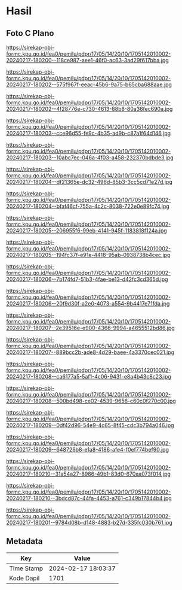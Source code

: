 # Hasil

## Foto C Plano

https://sirekap-obj-formc.kpu.go.id/fea0/pemilu/pdpr/17/05/14/20/10/1705142010002-20240217-180200--118ce987-aee1-46f0-ac63-3ad29f617bba.jpg

https://sirekap-obj-formc.kpu.go.id/fea0/pemilu/pdpr/17/05/14/20/10/1705142010002-20240217-180202--575f967f-eeac-45b6-9a75-b65cba688aae.jpg

https://sirekap-obj-formc.kpu.go.id/fea0/pemilu/pdpr/17/05/14/20/10/1705142010002-20240217-180202--4f28776e-c730-4613-88b8-80a36fec690a.jpg

https://sirekap-obj-formc.kpu.go.id/fea0/pemilu/pdpr/17/05/14/20/10/1705142010002-20240217-180203--cce96d55-fe9c-4b35-ad9b-c87a1f64d146.jpg

https://sirekap-obj-formc.kpu.go.id/fea0/pemilu/pdpr/17/05/14/20/10/1705142010002-20240217-180203--10abc7ec-046a-4f03-a458-232370bdbde3.jpg

https://sirekap-obj-formc.kpu.go.id/fea0/pemilu/pdpr/17/05/14/20/10/1705142010002-20240217-180204--df21365e-dc32-496d-85b3-3cc5cd71e27d.jpg

https://sirekap-obj-formc.kpu.go.id/fea0/pemilu/pdpr/17/05/14/20/10/1705142010002-20240217-180204--bfaf46cf-755a-4c2c-8038-722e0e89fc74.jpg

https://sirekap-obj-formc.kpu.go.id/fea0/pemilu/pdpr/17/05/14/20/10/1705142010002-20240217-180205--206955f6-99eb-4141-945f-1183818f124a.jpg

https://sirekap-obj-formc.kpu.go.id/fea0/pemilu/pdpr/17/05/14/20/10/1705142010002-20240217-180205--194fc37f-e91e-4418-95ab-0938738b4cec.jpg

https://sirekap-obj-formc.kpu.go.id/fea0/pemilu/pdpr/17/05/14/20/10/1705142010002-20240217-180206--7b174fd7-51b3-4fae-be13-d42fc3cd365d.jpg

https://sirekap-obj-formc.kpu.go.id/fea0/pemilu/pdpr/17/05/14/20/10/1705142010002-20240217-180206--20f9d30f-a2e0-4073-a554-9b4417e71fda.jpg

https://sirekap-obj-formc.kpu.go.id/fea0/pemilu/pdpr/17/05/14/20/10/1705142010002-20240217-180207--2e39516e-e900-4366-9994-a4655512bd86.jpg

https://sirekap-obj-formc.kpu.go.id/fea0/pemilu/pdpr/17/05/14/20/10/1705142010002-20240217-180207--889bcc2b-ade8-4d29-baee-4a3370cec021.jpg

https://sirekap-obj-formc.kpu.go.id/fea0/pemilu/pdpr/17/05/14/20/10/1705142010002-20240217-180208--ca6177a5-5af1-4c06-9431-e8a4b43c8c23.jpg

https://sirekap-obj-formc.kpu.go.id/fea0/pemilu/pdpr/17/05/14/20/10/1705142010002-20240217-180208--500bd498-ce02-4539-9656-c60c0f270c00.jpg

https://sirekap-obj-formc.kpu.go.id/fea0/pemilu/pdpr/17/05/14/20/10/1705142010002-20240217-180209--0df42d96-54e9-4c65-8f45-cdc3b794a046.jpg

https://sirekap-obj-formc.kpu.go.id/fea0/pemilu/pdpr/17/05/14/20/10/1705142010002-20240217-180209--648726b8-e1a8-4186-afe4-f0ef774bef90.jpg

https://sirekap-obj-formc.kpu.go.id/fea0/pemilu/pdpr/17/05/14/20/10/1705142010002-20240217-180210--31a54a27-8986-49b1-83d0-670aa073f014.jpg

https://sirekap-obj-formc.kpu.go.id/fea0/pemilu/pdpr/17/05/14/20/10/1705142010002-20240217-180210--3bdcd87c-44fa-4453-a761-c349b17844b4.jpg

https://sirekap-obj-formc.kpu.go.id/fea0/pemilu/pdpr/17/05/14/20/10/1705142010002-20240217-180201--9784d08b-d148-4883-b27d-335fc030b761.jpg


## Metadata

| Key        | Value               |
| ---------- | ------------------- |
| Time Stamp | 2024-02-17 18:03:37 |
| Kode Dapil | 1701                |




